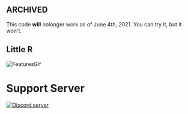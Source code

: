 ## ARCHIVED
This code __will__ nolonger work as of June 4th, 2021. You can try it, but it won't.

## Little R
![FeaturesGif](https://i.imgur.com/O16JZ16.gif)

Support Server
========================

[![Discord server](https://discordapp.com/api/guilds/778816211722174498/embed.png?style=banner4)](https://discord.gg/qafHJ63)
